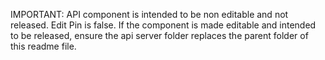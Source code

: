 IMPORTANT: 
API component is intended to be non editable and not released.
Edit Pin is false.
If the component is made editable and intended to be released, ensure the api server folder replaces the parent folder of this readme file.